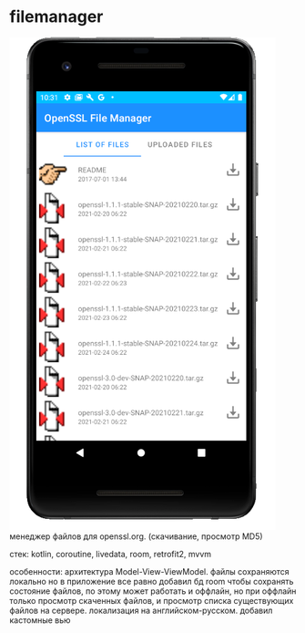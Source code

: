 # filemanager
![filemanager](https://github.com/ramilxyz/filemanager/blob/master/%D0%A1%D0%BD%D0%B8%D0%BC%D0%BE%D0%BA%20%D1%8D%D0%BA%D1%80%D0%B0%D0%BD%D0%B0_2021-02-26_22-31-49.png?raw=true)
менеджер файлов для openssl.org. (скачивание, просмотр MD5)

стек: kotlin, coroutine, livedata, room, retrofit2, mvvm

особенности: архитектура Model-View-ViewModel. 
файлы сохраняются локально но в приложение все равно добавил бд room чтобы сохранять состояние файлов,
по этому может работать и оффлайн, но при оффлайн только просмотр скаченных файлов, и просмотр списка 
существующих файлов на сервере. локализация на английском-русском.
добавил кастомные вью

